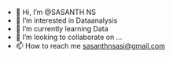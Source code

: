 - 👋 Hi, I’m @SASANTH NS
- 👀 I’m interested in Dataanalysis
- 🌱 I’m currently learning Data
- 💞️ I’m looking to collaborate on ...
- 📫 How to reach me sasanthnsasi@gmail.com


<!---
SASANTHNS/SASANTHNS is a ✨ special ✨ repository because its `README.md` (this file) appears on your GitHub profile.
You can click the Preview link to take a look at your changes.
--->
